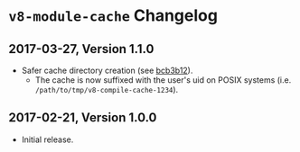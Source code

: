 # `v8-module-cache` Changelog

## 2017-03-27, Version 1.1.0

* Safer cache directory creation (see [bcb3b12](https://github.com/zertosh/v8-compile-cache/commit/bcb3b12c819ab0927ec4408e70f612a6d50a9617)).
  - The cache is now suffixed with the user's uid on POSIX systems (i.e. `/path/to/tmp/v8-compile-cache-1234`).

## 2017-02-21, Version 1.0.0

* Initial release.
